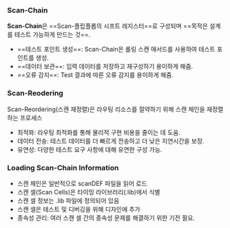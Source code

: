 
### Scan-Chain
**Scan-Chain**은 ==Scan-플립플롭의 시프트 레지스터==로 구성되며 ==목적은 설계를 테스트 가능하게 만드는 것==.
- ==테스트 포인트 생성==: Scan-Chain은 롤링 스캔 매서드를 사용하여 테스트 포인트를 생성.
- ==데이터 보관==: 입력 데이터를 저장하고 재구성하기 용이하게 해줌.
- ==오류 감지==: Test 결과에 따른 오류 감지를 용이하게 해줌.
### Scan-Reodering
Scan-Reordering(스캔 재정렬)은 라우팅 리소스를 절약하기 위해 스캔 체인을 재정렬하는 프로세스
- 최적화: 라우팅 최적화를 통해 물리적 구현 비용을 줄이는 데 도움.
- 데이터 전송: 테스트 데이터를 더 빠르게 전송하고 더 낮은 지연시간을 보장.
- 유연성: 다양한 테스트 요구 사항에 대해 유연한 구성 가능.

### Loading Scan-Chain Information
- 스캔 체인은 일반적으로 scanDEF 파일을 읽어 로드
- 스캔 셀(Scan Cells)은 타이밍 라이브러리(.lib)에서 식별
- 스캔 셀 정보는 .lib 파일에 정의되어 있음
- 스캔 셀은 테스트 및 디버깅을 위해 디자인에 추가
- 종속성 관리: 여러 스캔 셀 간의 종속성 문제를 해결하기 위한 기전 필요.

